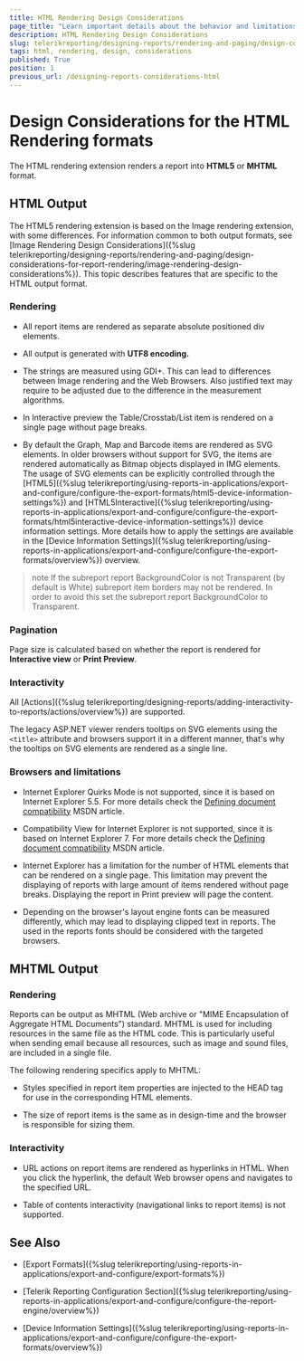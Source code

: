 ```yaml
---
title: HTML Rendering Design Considerations
page_title: "Learn important details about the behavior and limitations of the HTML5 and MHTML rendering formats, that need to be taken into account when designing a report with HTML rendering in mind."
description: HTML Rendering Design Considerations
slug: telerikreporting/designing-reports/rendering-and-paging/design-considerations-for-report-rendering/html-rendering-design-considerations
tags: html, rendering, design, considerations
published: True
position: 1
previous_url: /designing-reports-considerations-html
---
```


# Design Considerations for the HTML Rendering formats

The HTML rendering extension renders a report into __HTML5__  or __MHTML__  format.

## HTML Output

The HTML5 rendering extension is based on the Image rendering extension, with some differences. For information common to both output formats, see [Image Rendering Design Considerations]({%slug telerikreporting/designing-reports/rendering-and-paging/design-considerations-for-report-rendering/image-rendering-design-considerations%}). This topic describes features that are specific to the HTML output format.

### Rendering

* All report items are rendered as separate absolute positioned div elements.

* All output is generated with __UTF8 encoding.__

* The strings are measured using GDI+. This can lead to differences between Image rendering and the Web Browsers. Also justified text may require to be adjusted due to the difference in the measurement algorithms.

* In Interactive preview the Table/Crosstab/List item is rendered on a single page without page breaks.

* By default the Graph, Map and Barcode items are rendered as SVG elements. In older browsers without support for SVG, the items are rendered automatically as Bitmap objects displayed in IMG elements. The usage of SVG elements can be explicitly controlled through the [HTML5]({%slug telerikreporting/using-reports-in-applications/export-and-configure/configure-the-export-formats/html5-device-information-settings%}) and [HTML5Interactive]({%slug telerikreporting/using-reports-in-applications/export-and-configure/configure-the-export-formats/html5interactive-device-information-settings%}) device information settings. More details how to apply the settings are available in the [Device Information Settings]({%slug telerikreporting/using-reports-in-applications/export-and-configure/configure-the-export-formats/overview%}) overview.

>note If the subreport report BackgroundColor is not Transparent (by default is White) subreport item borders may not be rendered. In order to avoid this set the subreport report BackgroundColor to Transparent.


### Pagination

Page size is calculated based on whether the report is rendered for __Interactive view__ or __Print Preview__.

### Interactivity

All [Actions]({%slug telerikreporting/designing-reports/adding-interactivity-to-reports/actions/overview%}) are supported.

The legacy ASP.NET viewer renders tooltips on SVG elements using the ```<title>``` attribute and browsers support it in a different manner, that's why the tooltips on SVG elements are rendered as a single line.


### Browsers and limitations

* Internet Explorer Quirks Mode is not supported, since it is based on Internet Explorer 5.5. For more details check the  [Defining document compatibility](http://msdn.microsoft.com/en-us/library/cc288325(v=vs.85).aspx)  MSDN article.

* Compatibility View for Internet Explorer is not supported, since it is based on Internet Explorer 7. For more details check the  [Defining document compatibility](http://msdn.microsoft.com/en-us/library/cc288325(v=vs.85).aspx)  MSDN article.

* Internet Explorer has a limitation for the number of HTML elements that can be rendered on a single page. This limitation may prevent the displaying of reports with large amount of items rendered without page breaks. Displaying the report in Print preview will page the content.

* Depending on the browser's layout engine fonts can be measured differently, which may lead to displaying clipped text in reports. The used in the reports fonts should be considered with the targeted browsers.

## MHTML Output

### Rendering

Reports can be output as MHTML (Web archive or "MIME Encapsulation of Aggregate HTML Documents") standard. MHTML is used for including resources in the same file as the HTML code. This is particularly useful when sending email because all resources, such as image and sound files, are included in a single file.

The following rendering specifics apply to MHTML:

* Styles specified in report item properties are injected to the HEAD tag for use in the corresponding HTML elements.

* The size of report items is the same as in design-time and the browser is responsible for sizing them.

### Interactivity

* URL actions on report items are rendered as hyperlinks in HTML. When you click the hyperlink, the default Web browser opens and navigates to the specified URL.

* Table of contents interactivity (navigational links to report items) is not supported.

## See Also


 * [Export Formats]({%slug telerikreporting/using-reports-in-applications/export-and-configure/export-formats%})

 * [Telerik Reporting Configuration Section]({%slug telerikreporting/using-reports-in-applications/export-and-configure/configure-the-report-engine/overview%})

 * [Device Information Settings]({%slug telerikreporting/using-reports-in-applications/export-and-configure/configure-the-export-formats/overview%})
